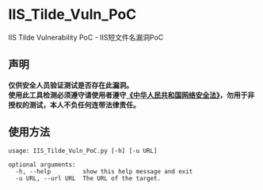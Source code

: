# IIS_Tilde_Vuln_PoC
IIS Tilde Vulnerability PoC - IIS短文件名漏洞PoC  

## 声明 
**仅供安全人员验证测试是否存在此漏洞。**  
**使用此工具检测必须遵守请使用者遵守[《中华人民共和国网络安全法》](http://www.cac.gov.cn/2016-11/07/c_1119867116.htm)，勿用于非授权的测试，本人不负任何连带法律责任。**  

## 使用方法
```
usage: IIS_Tilde_Vuln_PoC.py [-h] [-u URL]

optional arguments:
  -h, --help         show this help message and exit
  -u URL, --url URL  The URL of the target.
```